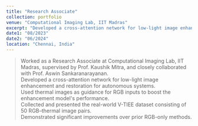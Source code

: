 ```yaml
---
title: "Research Associate"
collection: portfolio
venue: "Computational Imaging Lab, IIT Madras"
excerpt: "Developed a cross-attention network for low-light image enhancement using thermal guidance for autonomous systems.<br/> <img src=\"/images/iitm.jpeg\" width=\"300\" height=\"400\" /> <img src=\"/images/IITM.png\" width=\"300\" height=\"400\" />"
date1: "08/2023"
date2: "06/2024"
location: "Chennai, India"
---
```


>Worked as a Research Associate at Computational Imaging Lab, IIT Madras, supervised by Prof. Kaushik Mitra, and closely collaborated with Prof. Aswin Sankaranarayanan.  
>Developed a cross-attention network for low-light image enhancement and restoration for autonomous systems.  
>Used thermal images as guidance for RGB inputs to boost the enhancement model's performance.  
>Collected and presented the real-world V-TIEE dataset consisting of 50 RGB–thermal image pairs.  
>Demonstrated significant improvements over prior RGB-only methods.
